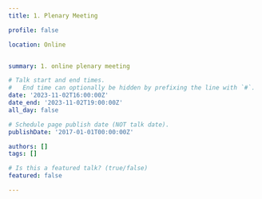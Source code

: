 ```yaml
---
title: 1. Plenary Meeting

profile: false

location: Online


summary: 1. online plenary meeting

# Talk start and end times.
#   End time can optionally be hidden by prefixing the line with `#`.
date: '2023-11-02T16:00:00Z'
date_end: '2023-11-02T19:00:00Z'
all_day: false

# Schedule page publish date (NOT talk date).
publishDate: '2017-01-01T00:00:00Z'

authors: []
tags: []

# Is this a featured talk? (true/false)
featured: false

---
```

